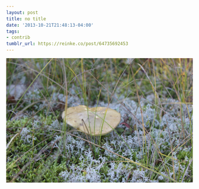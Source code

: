 ```yaml
---
layout: post
title: no title
date: '2013-10-21T21:48:13-04:00'
tags:
- contrib
tumblr_url: https://reinke.co/post/64735692453
---
```

 ![](/tumblr_files/tumblr_mv1rodvVOl1r0n9zqo1_1280.jpg)  

